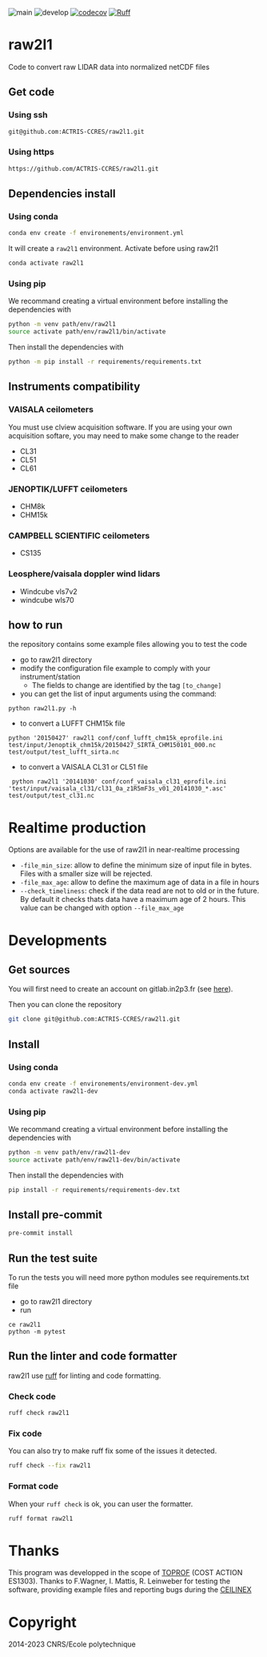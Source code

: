 ![main](https://github.com/ACTRIS-CCRES/raw2l1/actions/workflows/ci.yml/badge.svg?branch=master")
![develop](https://github.com/ACTRIS-CCRES/raw2l1/actions/workflows/ci.yml/badge.svg?branch=develop")
[![codecov](https://codecov.io/gh/ACTRIS-CCRES/raw2l1/graph/badge.svg?token=7BVO7V5IA8)](https://codecov.io/gh/ACTRIS-CCRES/raw2l1)
[![Ruff](https://img.shields.io/endpoint?url=https://raw.githubusercontent.com/astral-sh/ruff/main/assets/badge/v2.json)](https://github.com/astral-sh/ruff)

# raw2l1

Code to convert raw LIDAR data into normalized netCDF files

## Get code

### Using ssh

```bash
git@github.com:ACTRIS-CCRES/raw2l1.git
```

### Using https

```bash
https://github.com/ACTRIS-CCRES/raw2l1.git
```

## Dependencies install

### Using conda

```bash
conda env create -f environements/environment.yml
```

It will create a `raw2l1` environment. Activate before using raw2l1

```bash
conda activate raw2l1
```

### Using pip

We recommand creating a virtual environment before installing the dependencies with

```bash
python -m venv path/env/raw2l1
source activate path/env/raw2l1/bin/activate
```

Then install the dependencies with

```bash
python -m pip install -r requirements/requirements.txt
```

## Instruments compatibility

### VAISALA ceilometers

You must use clview acquisition software. If you are using your own acquisition softare, you may need to make some change to the reader
- CL31
- CL51
- CL61

### JENOPTIK/LUFFT ceilometers

- CHM8k
- CHM15k

### CAMPBELL SCIENTIFIC ceilometers

- CS135

### Leosphere/vaisala doppler wind lidars

- Windcube vls7v2
- windcube wls70

## how to run

the repository contains some example files allowing you to test the code

- go to raw2l1 directory
- modify the configuration file example to comply with your instrument/station
  - The fields to change are identified by the tag `[to_change]`
- you can get the list of input arguments using the command:

```
python raw2l1.py -h
```


- to convert a LUFFT CHM15k file

```
python '20150427' raw2l1 conf/conf_lufft_chm15k_eprofile.ini test/input/Jenoptik_chm15k/20150427_SIRTA_CHM150101_000.nc test/output/test_lufft_sirta.nc
```

- to convert a VAISALA CL31 or CL51 file

```
 python raw2l1 '20141030' conf/conf_vaisala_cl31_eprofile.ini 'test/input/vaisala_cl31/cl31_0a_z1R5mF3s_v01_20141030_*.asc' test/output/test_cl31.nc
```

# Realtime production

Options are available for the use of raw2l1 in near-realtime processing

- ```-file_min_size```: allow to define the minimum size of input file in bytes. Files with a smaller size will be rejected.
- ```-file_max_age```: allow to define the maximum age of data in a file in hours
- ```--check_timeliness```: check if the data read are not to old or in the future. By default it checks thats data have a maximum age of 2 hours. This value can be changed with option ```--file_max_age```

# Developments

## Get sources

You will first need to create an account on gitlab.in2p3.fr (see [here](https://doc.cc.in2p3.fr/en/Collaborative-tools/tools/gitlab.html#account-registration)).

Then you can clone the repository

```bash
git clone git@github.com:ACTRIS-CCRES/raw2l1.git
```

## Install

### Using conda

```bash
conda env create -f environements/environment-dev.yml
conda activate raw2l1-dev
```

### Using pip

We recommand creating a virtual environment before installing the dependencies with

```bash
python -m venv path/env/raw2l1-dev
source activate path/env/raw2l1-dev/bin/activate
```

Then install the dependencies with

```bash
pip install -r requirements/requirements-dev.txt
```

## Install pre-commit

```bash
pre-commit install
```

## Run the test suite

To run the tests you will need more python modules see requirements.txt file

- go to raw2l1 directory
- run

```
ce raw2l1
python -m pytest
```

## Run the linter and code formatter

raw2l1 use [ruff](https://astral.sh/ruff) for linting and code formatting.

### Check code

```bash
ruff check raw2l1
```

### Fix code

You can also try to make ruff fix some of the issues it detected.

```bash
ruff check --fix raw2l1
```

### Format code

When your `ruff check` is ok, you can user the formatter.

```bash
ruff format raw2l1
```

# Thanks

This program was developped in the scope of [TOPROF](http://www.toprof.imaa.cnr.it/) (COST ACTION ES1303).
Thanks to F.Wagner, I. Mattis, R. Leinweber for testing the software, providing example files and reporting bugs during the [CEILINEX](http://ceilinex2015.de)

# Copyright

2014-2023 CNRS/Ecole polytechnique
